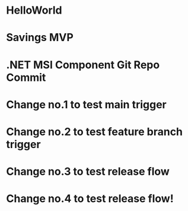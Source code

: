 # HelloWorld
# Savings MVP
# .NET MSI Component Git Repo Commit
# Change no.1 to test main trigger
# Change no.2 to test feature branch trigger
# Change no.3 to test release flow
# Change no.4 to test release flow!
